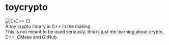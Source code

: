 # toycrypto
![C/C++ CI](https://github.com/cytesys/toycrypto/workflows/C/C++%20CI/badge.svg?branch=master)\
A toy crypto library in C++ in the making.\
This is not meant to be used seriously, this is just me learning about crypto, C++, CMake and GitHub.
